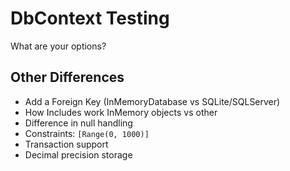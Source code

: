 DbContext Testing
=================

What are your options?


Other Differences
-----------------

- Add a Foreign Key (InMemoryDatabase vs SQLite/SQLServer)
- How Includes work InMemory objects vs other
- Difference in null handling
- Constraints: `[Range(0, 1000)]`
- Transaction support
- Decimal precision storage

